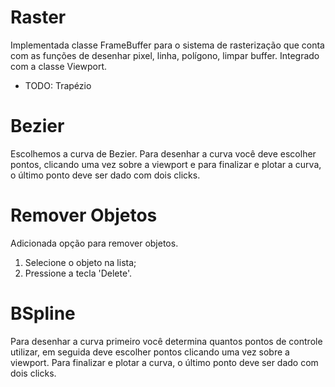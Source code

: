 Raster
===================
Implementada classe FrameBuffer para o sistema de rasterização que conta com as funções de desenhar pixel, linha, polígono, limpar buffer.
Integrado com a classe Viewport.
- TODO: Trapézio

Bezier
===================
Escolhemos a curva de Bezier.
Para desenhar a curva você deve escolher pontos, clicando uma vez sobre a viewport e para finalizar e plotar a curva, o último ponto deve ser dado com dois clicks.

Remover Objetos
===================
Adicionada opção para remover objetos.
1. Selecione o objeto na lista;
2. Pressione a tecla 'Delete'.

BSpline
===================
Para desenhar a curva primeiro você determina quantos pontos de controle utilizar, em seguida deve escolher pontos clicando uma vez sobre a viewport. Para finalizar e plotar a curva, o último ponto deve ser dado com dois clicks.
